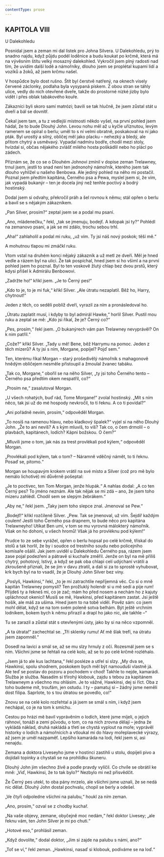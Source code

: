 ```yaml
---
contentType: prose
---
```


## KAPITOLA VIII  
U Dalekohledu

Posnídal jsem a zeman mi dal lístek pro Johna Silvera. U Dalekohledu, prý to snadno najdu, když půjdu podél loděnice a budu koukat po krčmě, která má na vývěsním štítu velký mosazný dalekohled. Vykročil jsem plný radosti nad tím, že uvidím další lodě a námořníky, dlouho jsem se proplétal kupami lidí a vozíků a žoků, až jsem krčmu našel.

V hospůdce bylo dost rušno. Štít byl čerstvě natřený, na oknech visely červené záclonky, podlaha byla vysypaná pískem. Z obou stran se táhly ulice, vedly do nich otevřené dveře, takže do prostorné nízké jizby bylo vidět i přes oblak tabákového kouře.

Zákazníci byli skoro samí matrózi; bavili se tak hlučně, že jsem zůstal stát u dveří a bál se dovnitř.

Čekal jsem tam, a tu z vedlejší místnosti někdo vyšel, na první pohled jsem hádal, že to bude Dlouhý John. Levou nohu měl až u kyčle uříznutou, levým ramenem se opíral o berlu; uměl to s ní velmi obratně, poskakoval na ní jako pták. Byl urostlý a silný, obličej měl jako placku – nehezký a bledý, ale přitom chytrý a usměvavý. Vypadal nadmíru bodře, chodil mezi stoly, hvízdal si, občas nějakého zvlášť milého hosta poškádlil nebo ho plácl po zádech.

Přiznám se, že co se o Dlouhém Johnovi zmínil v dopise zeman Trelawney, trnul jsem, jestli to snad není ten jednonohý námořník, kterého jsem tak dlouho vyhlížel u našeho Benbowa. Ale jediný pohled na něho mi postačil. Poznal jsem předtím kapitána, Černého psa a Pewa, myslel jsem si, že vím, jak vypadá bukanýr – ten je docela jiný než tenhle poctivý a bodrý hostinský.

Dodal jsem si odvahy, překročil práh a šel rovnou k němu; stál opřen o berlu a bavil se s nějakým zákazníkem.

„Pan Silver, prosím?“ zeptal jsem se a podal mu psaní.

„Ano, mládenečku,“ řekl, „tak se jmenuju, bodejť. A kdopak jsi ty?“ Pohlédl na zemanovo psaní, a jak se mi zdálo, trochu sebou trhl.

„Aha!“ zahlaholil a podal mi ruku, „už vím. Ty jsi náš nový poskok; těší mě.“

A mohutnou tlapou mi zmáčkl ruku.

Vtom vstal na druhém konci nějaký zákazník a už metl ze dveří. Měl je hned vedle a rázem byl na ulici. Že tak pospíchal, hned jsem si ho všiml a na první pohled jsem ho poznal. Byl to ten voskově žlutý chlap bez dvou prstů, který kdysi přišel k Admirálu Benbowovi.

„Zadržte ho!“ křikl jsem. „Je to Černý pes!“

„Kdo to je, to je mi fuk,“ křikl Silver. „Ale útratu nezaplatil. Běž ho, Harry, chytnout!“

Jeden z těch, co seděli poblíž dveří, vyrazil za ním a pronásledoval ho.

„Útratu zaplatit musí, i kdyby to byl admirál Hawke,“ horlil Silver. Pustil mou ruku a zeptal se mě: „Kdo jsi říkal, že je? Černý co?“

„Pes, prosím,“ řekl jsem. „O bukanýrech vám pan Trelawney nevyprávěl? On k nim patřil.“

„Cože?“ křikl Silver. „Tady u mě! Bene, běž Harrymu na pomoc. Jeden z těch mizerů? A ty jsi s ním, Morgane, popíjel? Pojď sem.“

Ten, kterému říkal Morgan – starý prošedivělý námořník s mahagonově hnědým obličejem nesměle přistoupil a žmoulal žvanec tabáku.

„Tak co, Morgane,“ obořil se na něho Silver, „ty jsi toho Černého tento – Černého psa předtím okem nespatřil, co?“

„Prosím ne,“ zasalutoval Morgan.

„U všech rohatých, buď rád, Tome Morgane!“ zvolal hostinský. „Mít s ním něco, tak jsi už do mé hospody nevkročil, to ti řeknu. A co ti povídal?“

„Ani pořádně nevím, prosím,“ odpověděl Morgan.

„To nosíš na ramenou hlavu, nebo kladkový špalek?“ vyjel si na něho Dlouhý John. „Že to ani nevíš? A s kým mluvíš, to víš? Tak co, o čem drmolil – o plavbách, kapitánech, lodích? Kápni božskou. O čem?“

„Mluvili jsme o tom, jak nás za trest provlékali pod kýlem,“ odpověděl Morgan.

„Provlékali pod kýlem, tak o tom? – Náramně vděčný námět, to ti řeknu. Posaď se, pitomo.“

Morgan se houpavým krokem vrátil na své místo a Silver (což pro mě bylo nemálo lichotivé) mi důvěrně pošeptal:

„Je to poctivec, ten Tom Morgan, jenže hlupák.“ A nahlas dodal: „A co ten Černý pes? To jméno neznám. Ale tak nějak se mi zdá – ano, že jsem toho mizeru zahlédl. Chodil sem se slepým žebrákem.“

„Aby ne,“ řekl jsem. „Taky jsem toho slepce znal. Jmenoval se Pew.“

„Bodejť!“ křikl rozčileně Silver. „Pew. Tak se jmenoval, už vím. Šejdíř každým coulem! Jestli toho Černého psa drapnem, to bude něco pro kapitána Trelawneyho! Utíkat Ben umí, v tom se mu vyrovná málokterý námořník. Však on ho dohoní, u všech hromů! Však já ho provléknu pod kýlem!“

Prudce to ze sebe vyrážel, opřen o berlu hopsal po celé krčmě, třískal do stolů a tak horlil, že by i soudce od trestního soudu nebo policejního komisaře ošálil. Jak jsem uviděl u Dalekohledu Černého psa, rázem jsem zase pojal podezření a pátravě si kuchaře změřil. Jenže on byl na mě příliš chytrý, pohotový, lstivý, a když se pak oba chlapi celí udýchaní vrátili a zkroušeně přiznali, že se jim v davu ztratil, a dali si za to sprostě vyhubovat, krk bych byl na to vsadil, že je Dlouhý John Silver bez viny.

„Poslyš, Hawkinsi,“ řekl, „to je mi zatrachtile nepříjemná věc. Co si o mně kapitán Trelawney pomyslí? Ten prožluklý holendr si u mě sedí a pije rum! Přijdeš ty a řekneš mi, co je zač; mám ho před nosem a nechám ho z kajuty upláchnout okenicí! Musíš se mě, Hawkinsi, před kapitánem zastat. Jsi ještě hošík, ale máš za ušima. Hned jsem to na tobě viděl. Pověz sám: co jsem mohl dělat, když se na tom svém poleně sotva belhám. Být ještě vrchním lodníkem, bokem bych k němu přirazil a drapl ho jako nic, ale takhle –“

Tu se zarazil a zůstal stát s otevřenými ústy, jako by si na něco vzpomněl.

„A ta útrata!“ zachechtal se. „Tři sklenky rumu! Ať mě šlak trefí, na útratu jsem zapomněl.“

Dosedl na lavici a smál se, až se mu slzy hrnuly z očí. Rozesmál jsem se s ním. Všichni jsme se řehtali na celé kolo, až se to po celé krčmě rozléhalo.

„Jsem já to ale kus lachtana,“ řekl posléze a utřel si slzy. „My dva se, Hawkinsi, spolu shodnem, poskokem bych měl být namouduši vlastně já. Ale teď se postav do pozoru a pochodem v chod! Takhle to nejde, kamarádi. Služba je služba. Nasadím si třírohý klobouk, zajdu s tebou za kapitánem Trelawneym a všechno mu ohlásím. Je to vážné, Hawkinsi, dej si říct. Oba z toho budeme mít, troufám, jen ostudu. I ty – pamatuj si – žádný jsme neměli dost filipa. Saprlote, to s tou útratou se povedlo, co!“

Znovu se na celé kolo rozřehtal a já jsem se smál s ním, i když jsem nechápal, co je na tom k smíchu.

Cestou po hrázi mě bavil vyprávěním o lodích, které jsme míjeli, o jejich ráhnoví, tonáži a zemi původu, o tom, co na nich zrovna dělají – jedna že vykládá náklad, druhá nakládá a třetí se chystá vyplout na moře; vyprávěl historky o lodích a námořnících a vtloukal mi do hlavy mořeplavecké výrazy, až jsem je uměl nazpaměť. Lepšího kamaráda na lodi, řekl jsem si, asi nenajdu.

Zemana a doktora Liveseyho jsme v hostinci zastihli u stolu, dopíjeli pivo a dojídali topinky a chystali se na prohlídku škuneru.

Dlouhý John jim všechno živě a podle pravdy vylíčil. Co chvíle se obrátil ke mně: „Viď, Hawkinsi, že to tak bylo?“ Nezbylo mi než přisvědčit.

Že Černý pes utekl, to oba pány mrzelo, ale všichni jsme uznali, že se nedá nic dělat. Dlouhý John dostal pochvalu, chopil se berly a odešel.

„Ve čtyři odpoledne všichni na palubu,“ houkl za ním zeman.

„Ano, prosím,“ ozval se z chodby kuchař.

„Na vaše objevy, zemane, obyčejně moc nedám,“ řekl doktor Livesey; „ale řeknu vám, ten John Silver je mi po chuti.“

„Hotové eso,“ prohlásil zeman.

„Když dovolíte,“ dodal doktor, „Jim si zajde na palubu s námi, ano?“

„Toť se ví,“ řekl zeman. „Hawkinsi, nasaď si klobouk, podíváme se na loď.“
